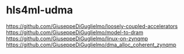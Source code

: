 # hls4ml-udma

https://github.com/GiuseppeDiGuglielmo/loosely-coupled-accelerators
https://github.com/GiuseppeDiGuglielmo/model-to-dram
https://github.com/GiuseppeDiGuglielmo/linux-on-zynqmp
https://github.com/GiuseppeDiGuglielmo/dma_alloc_coherent_zynqmp

